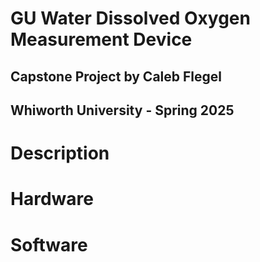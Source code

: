 # GU Water Dissolved Oxygen Measurement Device
## Capstone Project by Caleb Flegel
## Whiworth University - Spring 2025

# Description

# Hardware

# Software
